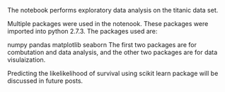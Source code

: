 The notebook performs exploratory data analysis on the titanic data set.

Multiple packages were used in the notenook. These packages were imported into python 2.7.3. The packages used are:

numpy
pandas
matplotlib
seaborn
The first two packages are for combutation and data analysis, and the other two packages are for data visulaization.

Predicting the likelikelihood of survival using scikit learn package will be discussed in future posts.
